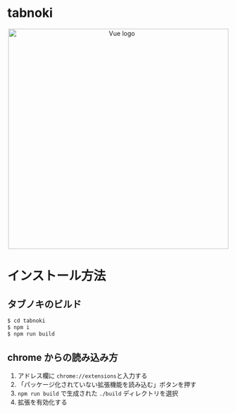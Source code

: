 # tabnoki

<p align="center"><img width="500" src="https://raw.githubusercontent.com/n-inja/tabnoki/master/assets/logo.svg" alt="Vue logo"></a></p>

# インストール方法

## タブノキのビルド

```sh
$ cd tabnoki
$ npm i
$ npm run build
```

## chrome からの読み込み方

1. アドレス欄に `chrome://extensions`と入力する
1. 「パッケージ化されていない拡張機能を読み込む」ボタンを押す
1. `npm run build` で生成された `./build` ディレクトリを選択
1. 拡張を有効化する

